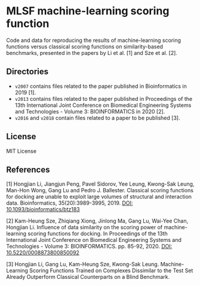 # MLSF machine-learning scoring function
Code and data for reproducing the results of machine-learning scoring functions versus classical scoring functions on similarity-based benchmarks, presented in the papers by Li et al. [1] and Sze et al. [2].

## Directories
* `v2007` contains files related to the paper published in Bioinformatics in 2019 [1].
* `v2013` contains files related to the paper published in Proceedings of the 13th International Joint Conference on Biomedical Engineering Systems and Technologies - Volume 3: BIOINFORMATICS in 2020 [2].
* `v2016` and `v2018` contain files related to a paper to be published [3].

## License
MIT License

## References
[1] Hongjian Li, Jiangjun Peng, Pavel Sidorov, Yee Leung, Kwong-Sak Leung, Man-Hon Wong, Gang Lu and Pedro J. Ballester. Classical scoring functions for docking are unable to exploit large volumes of structural and interaction data. Bioinformatics, 35(20):3989-3995, 2019. [DOI: 10.1093/bioinformatics/btz183]

[2] Kam-Heung Sze, Zhiqiang Xiong, Jinlong Ma, Gang Lu, Wai-Yee Chan, Hongjian Li. Influence of data similarity on the scoring power of machine-learning scoring functions for docking. In Proceedings of the 13th International Joint Conference on Biomedical Engineering Systems and Technologies - Volume 3: BIOINFORMATICS. pp. 85-92, 2020. [DOI: 10.5220/0008873800850092]

[3] Hongjian Li, Gang Lu, Kam-Heung Sze, Kwong-Sak Leung. Machine-Learning Scoring Functions Trained on Complexes Dissimilar to the Test Set Already Outperform Classical Counterparts on a Blind Benchmark.

[DOI: 10.1093/bioinformatics/btz183]: https://doi.org/10.1093/bioinformatics/btz183
[DOI: 10.5220/0008873800850092]: https://doi.org/10.5220/0008873800850092
